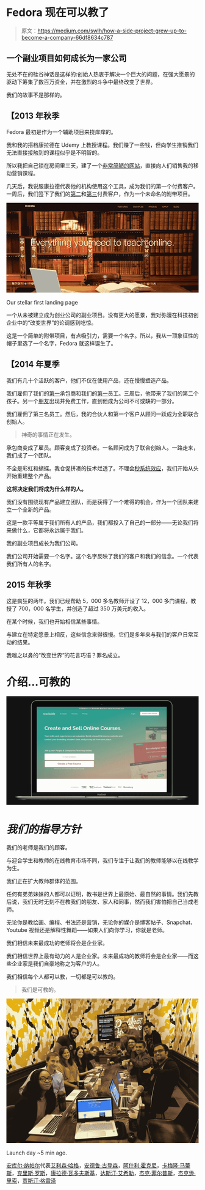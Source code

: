 # Fedora 现在可以教了

> 原文：<https://medium.com/swlh/how-a-side-project-grew-up-to-become-a-company-66df8634c787>

## 一个副业项目如何成长为一家公司

无处不在的硅谷神话是这样的:创始人热衷于解决一个巨大的问题，在强大愿景的驱动下筹集了数百万资金，并在激烈的斗争中最终改变了世界。

我们的故事不是那样的。

## 【2013 年秋季

Fedora 最初是作为一个辅助项目来挠痒痒的。

我和我的搭档康拉德在 Udemy 上教授课程。我们赚了一些钱，但向学生推销我们无法直接接触到的课程似乎是不明智的。

所以我把自己锁在房间里三天，建了一个[非常简陋的网站](https://web.archive.org/web/20131104051729/http://hacktheappstore.com/)，直接向人们销售我的移动营销课程。

几天后，我说服康拉德代表他的机构使用这个工具，成为我们的第一个付费客户。一周后，我们签下了我们的[第二](http://i.imgur.com/FAaZLxR.png)和[第三](http://i.imgur.com/tCtpZ09.png)付费客户，作为一个未命名的附带项目。

![](img/83c62b5b6e00b9968f5958405a06cd3c.png)

Our stellar first landing page

一个从未被建立成为创业公司的副业项目。没有更大的愿景，我对弥漫在科技初创企业中的“改变世界”的论调感到吃惊。

这是一个简单的附带项目，有点吸引力，需要一个名字。所以，我从一顶象征性的帽子里选了一个名字，Fedora 就这样诞生了。

## 【2014 年夏季

我们有几十个活跃的客户，他们不仅在使用产品，还在慢慢塑造产品。

我们雇佣了我们的[第一](https://twitter.com/chrisrxth)承包商和我们的[第一](https://twitter.com/noahpryor)员工。三周后，他带来了我们的第二个孩子。另一个[朋友](http://twitter.com/RubyBrewsday)出现并免费工作，直到他成为公司不可或缺的一部分。

我们雇佣了第三名员工。然后，我的合伙人和第一个客户从顾问一跃成为全职联合创始人。

> 神奇的事情正在发生。

承包商变成了雇员。顾客变成了投资者。一名顾问成为了联合创始人。一路走来，我们成了一个团队。

不全是彩虹和蝴蝶。我仓促拼凑的技术烂透了。不理会[秒系统效应](https://en.wikipedia.org/w/index.php?title=The_Mythical_Man-Month&redirect=no#The_second-system_effect)，我们开始从头开始重建整个产品。

**这将决定我们将成为什么样的人。**

我们没有围绕现有产品建立团队，而是获得了一个难得的机会，作为一个团队来建立一个全新的产品。

这是一款平等属于我们所有人的产品，我们都投入了自己的一部分——无论我们将来做什么，它都将永远属于我们。

我的副业项目成长为我们公司。

我们公司开始需要一个名字。这个名字反映了我们的客户和我们的信念。一个代表我们所有人的名字。

## 2015 年秋季

这是疯狂的两年。我们已经帮助 5，000 多名教师开设了 12，000 多门课程，教授了 700，000 名学生，并创造了超过 350 万美元的收入。

在某个时候，我们也开始相信某些事情。

与建立在特定愿景上相反，这些信念来得很慢。它们是多年来与我们的客户日常互动的结果。

我嗤之以鼻的“改变世界”的花言巧语？罪名成立。

# 介绍…可教的

![](img/010e38823ac8a7fcdad04e5d15045d0a.png)

# ***我们的指导方针***

我们的老师是我们的顾客。

与迎合学生和教师的在线教育市场不同，我们专注于让我们的教师能够以在线教学为生。

我们正在扩大教师群体的范围。

任何有弟弟妹妹的人都可以证明，教书是世界上最原始、最自然的事情。我们先教后说，我们无时无刻不在教我们的朋友、家人和同事，然而我们害怕把自己当成老师。

无论你是教绘画、编程、书法还是营销，无论你的媒介是博客帖子、Snapchat、Youtube 视频还是解释性舞蹈——如果人们向你学习，你就是老师。

我们相信未来最成功的老师将会是企业家。

我们相信世界上最有动力的人是企业家。未来最成功的教师将会是企业家——而这些企业家是我们自豪地称之为客户的人。

我们相信每个人都可以教，一切都是可以教的。

> 我们是可教的。

![](img/f2f37dfeeb03cb1eecd1aaf4c02bf3c7.png)

Launch day ~5 min ago.

[安库尔·纳帕尔](http://twitter.com/ankurnagpal)代表[艾利森·哈格](https://twitter.com/allisonhaag)，[安德鲁·古登森](https://twitter.com/AGuttormsen)，[阿什利·霍克尼](https://twitter.com/ashleyhockney)，[卡梅隆·马蒂斯](https://twitter.com/jaundicedave)，[克里斯·罗斯](https://twitter.com/chrisrxth)，[康拉德·瓦多夫斯基](http://twitter.com/conradwa)，[达斯汀·艾希勒](https://twitter.com/dustineichler)，[杰克·菲尔普斯](http://twitter.com/jack_was_taken)，[杰克逊·里索](https://twitter.com/JacksonRiso)，[贾斯汀·格雷泽](https://twitter.com/justinglazer)